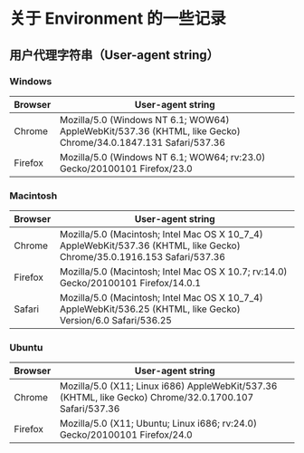 # 关于 Environment 的一些记录

## 用户代理字符串（User-agent string）

### Windows

Browser | User-agent string
--------|------------------
Chrome | Mozilla/5.0 (Windows NT 6.1; WOW64) AppleWebKit/537.36 (KHTML, like Gecko) Chrome/34.0.1847.131 Safari/537.36
Firefox | Mozilla/5.0 (Windows NT 6.1; WOW64; rv:23.0) Gecko/20100101 Firefox/23.0

### Macintosh

Browser | User-agent string
--------|------------------
Chrome | Mozilla/5.0 (Macintosh; Intel Mac OS X 10_7_4) AppleWebKit/537.36 (KHTML, like Gecko) Chrome/35.0.1916.153 Safari/537.36
Firefox | Mozilla/5.0 (Macintosh; Intel Mac OS X 10.7; rv:14.0) Gecko/20100101 Firefox/14.0.1
Safari | Mozilla/5.0 (Macintosh; Intel Mac OS X 10_7_4) AppleWebKit/536.25 (KHTML, like Gecko) Version/6.0 Safari/536.25

### Ubuntu

Browser | User-agent string
--------|------------------
Chrome | Mozilla/5.0 (X11; Linux i686) AppleWebKit/537.36 (KHTML, like Gecko) Chrome/32.0.1700.107 Safari/537.36
Firefox | Mozilla/5.0 (X11; Ubuntu; Linux i686; rv:24.0) Gecko/20100101 Firefox/24.0
